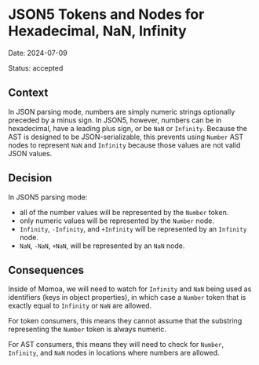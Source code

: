 # JSON5 Tokens and Nodes for Hexadecimal, NaN, Infinity

Date: 2024-07-09

Status: accepted

## Context

In JSON parsing mode, numbers are simply numeric strings optionally preceded by a minus sign. In JSON5, however, numbers can be in hexadecimal, have a leading plus sign, or be `NaN` or `Infinity`. Because the AST is designed to be JSON-serializable, this prevents using `Number` AST nodes to represent `NaN` and `Infinity` because those values are not valid JSON values.

## Decision

In JSON5 parsing mode:

* all of the number values will be represented by the `Number` token.
* only numeric values will be represented by the `Number` node.
* `Infinity`, `-Infinity`, and `+Infinity` will be represented by an `Infinity` node.
* `NaN`, `-NaN`, `+NaN`, will be represented by an `NaN` node.

## Consequences

Inside of Momoa, we will need to watch for `Infinity` and `NaN` being used as identifiers (keys in object properties), in which case a `Number` token that is exactly equal to `Infinity` or `NaN` are allowed.

For token consumers, this means they cannot assume that the substring representing the `Number` token is always numeric.

For AST consumers, this means they will need to check for `Number`, `Infinity`, and `NaN` nodes in locations where numbers are allowed.
